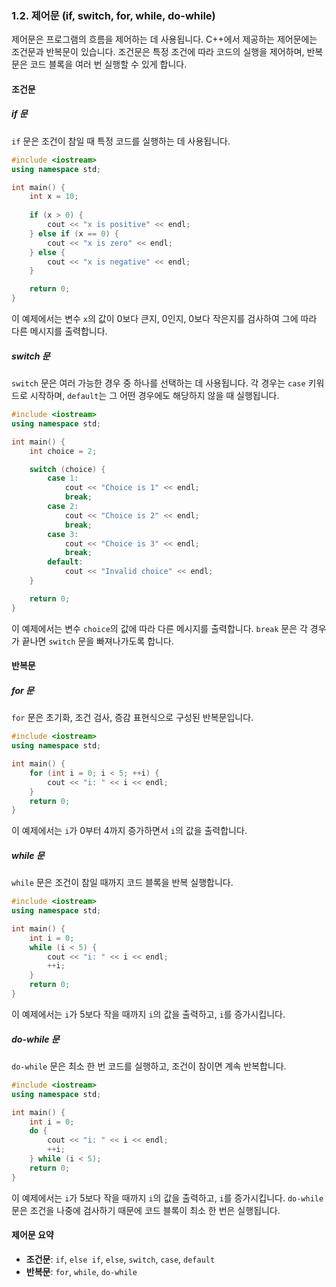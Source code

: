 ### 1.2. 제어문 (if, switch, for, while, do-while)

제어문은 프로그램의 흐름을 제어하는 데 사용됩니다. C++에서 제공하는 제어문에는 조건문과 반복문이 있습니다. 조건문은 특정 조건에 따라 코드의 실행을 제어하며, 반복문은 코드 블록을 여러 번 실행할 수 있게 합니다.

#### 조건문

##### if 문
`if` 문은 조건이 참일 때 특정 코드를 실행하는 데 사용됩니다.

```cpp
#include <iostream>
using namespace std;

int main() {
    int x = 10;
    
    if (x > 0) {
        cout << "x is positive" << endl;
    } else if (x == 0) {
        cout << "x is zero" << endl;
    } else {
        cout << "x is negative" << endl;
    }

    return 0;
}
```

이 예제에서는 변수 `x`의 값이 0보다 큰지, 0인지, 0보다 작은지를 검사하여 그에 따라 다른 메시지를 출력합니다.

##### switch 문
`switch` 문은 여러 가능한 경우 중 하나를 선택하는 데 사용됩니다. 각 경우는 `case` 키워드로 시작하며, `default`는 그 어떤 경우에도 해당하지 않을 때 실행됩니다.

```cpp
#include <iostream>
using namespace std;

int main() {
    int choice = 2;

    switch (choice) {
        case 1:
            cout << "Choice is 1" << endl;
            break;
        case 2:
            cout << "Choice is 2" << endl;
            break;
        case 3:
            cout << "Choice is 3" << endl;
            break;
        default:
            cout << "Invalid choice" << endl;
    }

    return 0;
}
```

이 예제에서는 변수 `choice`의 값에 따라 다른 메시지를 출력합니다. `break` 문은 각 경우가 끝나면 `switch` 문을 빠져나가도록 합니다.

#### 반복문

##### for 문
`for` 문은 초기화, 조건 검사, 증감 표현식으로 구성된 반복문입니다.

```cpp
#include <iostream>
using namespace std;

int main() {
    for (int i = 0; i < 5; ++i) {
        cout << "i: " << i << endl;
    }
    return 0;
}
```

이 예제에서는 `i`가 0부터 4까지 증가하면서 `i`의 값을 출력합니다.

##### while 문
`while` 문은 조건이 참일 때까지 코드 블록을 반복 실행합니다.

```cpp
#include <iostream>
using namespace std;

int main() {
    int i = 0;
    while (i < 5) {
        cout << "i: " << i << endl;
        ++i;
    }
    return 0;
}
```

이 예제에서는 `i`가 5보다 작을 때까지 `i`의 값을 출력하고, `i`를 증가시킵니다.

##### do-while 문
`do-while` 문은 최소 한 번 코드를 실행하고, 조건이 참이면 계속 반복합니다.

```cpp
#include <iostream>
using namespace std;

int main() {
    int i = 0;
    do {
        cout << "i: " << i << endl;
        ++i;
    } while (i < 5);
    return 0;
}
```

이 예제에서는 `i`가 5보다 작을 때까지 `i`의 값을 출력하고, `i`를 증가시킵니다. `do-while` 문은 조건을 나중에 검사하기 때문에 코드 블록이 최소 한 번은 실행됩니다.

#### 제어문 요약
- **조건문**: `if`, `else if`, `else`, `switch`, `case`, `default`
- **반복문**: `for`, `while`, `do-while`

